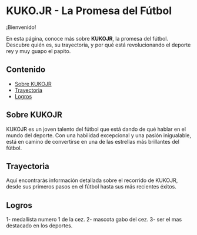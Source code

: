 # KUKO.JR - La Promesa del Fútbol

¡Bienvenido!

En esta página, conoce más sobre **KUKOJR**, la promesa del fútbol. Descubre quién es, su trayectoria, y por qué está revolucionando el deporte rey y muy guapo el papito.

## Contenido

- [Sobre KUKOJR](#sobre-kuko-jr)
- [Trayectoria](#trayectoria)
- [Logros](#log)

## Sobre KUKOJR

KUKOJR es un joven talento del fútbol que está dando de qué hablar en el mundo del deporte. Con una habilidad excepcional y una pasión inigualable, está en camino de convertirse en una de las estrellas más brillantes del fútbol.

## Trayectoria

Aquí encontrarás información detallada sobre el recorrido de KUKOJR, desde sus primeros pasos en el fútbol hasta sus más recientes éxitos.

## Logros

1- medallista numero 1 de la cez.  2- mascota gabo del cez. 3- ser el mas destacado en los deportes.

